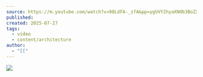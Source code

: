 ```yaml
---
source: https://m.youtube.com/watch?v=98LdFA-_zfA&pp=ygUVY2hyaXN0b3BoZXIgYWxleGFuZGVy
published:
created: 2025-07-27
tags:
  - video
  - content/architecture
author:
  - "[["
---
```

![](https://www.youtube.com/watch?v=98LdFA-_zfA)
